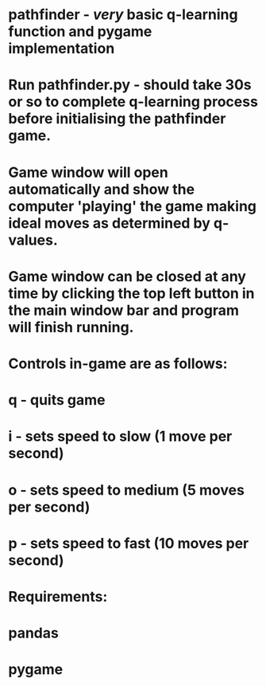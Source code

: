 # pathfinder - *very* basic q-learning function and pygame implementation

# Run pathfinder.py - should take 30s or so to complete q-learning process before initialising the pathfinder game.
# Game window will open automatically and show the computer 'playing' the game making ideal moves as determined by q-values.
# Game window can be closed at any time by clicking the top left button in the main window bar and program will finish running.

# Controls in-game are as follows:
# q - quits game
# i - sets speed to slow (1 move per second)
# o - sets speed to medium (5 moves per second)
# p - sets speed to fast (10 moves per second)

# Requirements:
# pandas
# pygame
